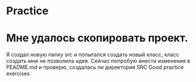 # Practice
# Мне удалось скопировать проект. 

Я создал новую папку src и попытался создать новый класс,
класс создать мне не позволила идея. Сейчас попробую внести изменения в PEADME.md
и проверю, создалась ли директория SRC
Good practice exercises
